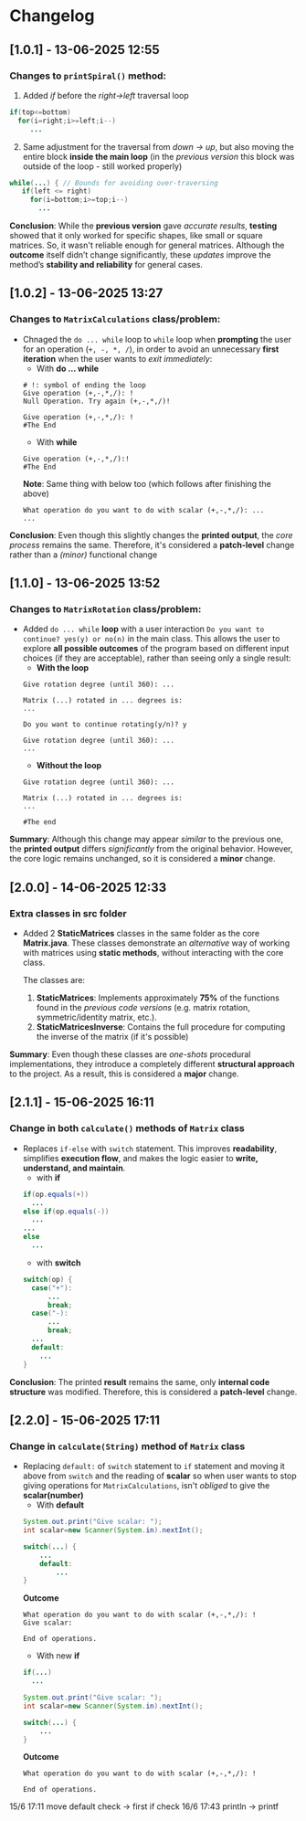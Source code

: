 # Changelog
## [1.0.1] - 13-06-2025 12:55
### Changes to `printSpiral()` method:
1. Added *if* before the *right->left* traversal loop 
```java
if(top<=bottom) 
  for(i=right;i>=left;i--) 
     ...
```
2. Same adjustment for the traversal from *down -> up*, but also moving the entire block **inside the main loop** (in the *previous version* this block was outside of the loop - still worked properly)
```java
while(...) { // Bounds for avoiding over-traversing           
   if(left <= right)
     for(i=bottom;i>=top;i--) 
       ...
```
**Conclusion**: While the **previous version** gave *accurate results*, **testing** showed that it only worked for specific shapes, like small or square matrices. So, it wasn't reliable enough for general matrices. Although the **outcome** itself didn’t change significantly, these *updates* improve the method’s **stability and reliability** for general cases.
  
## [1.0.2] - 13-06-2025 13:27
### Changes to `MatrixCalculations` class/problem:
- Chnaged the `do ... while` loop to `while` loop when **prompting** the user for an operation (`+, -, *, /`), in order to avoid an unnecessary **first iteration** when the user wants to *exit immediately*:
  - With **do ... while**
  ```
  # !: symbol of ending the loop
  Give operation (+,-,*,/): !
  Null Operation. Try again (+,-,*,/)!

  Give operation (+,-,*,/): !
  #The End 
  ```
  - With **while**
  ```
  Give operation (+,-,*,/):!
  #The End
  ```
  **Note**: Same thing with below too (which follows after finishing the above)
  ```
  What operation do you want to do with scalar (+,-,*,/): ...
  ...
  ```
**Conclusion**: Even though this slightly changes the **printed output**, the *core process* remains the same. Therefore, it's considered a **patch-level** change rather than a *(minor)* functional change

## [1.1.0] - 13-06-2025 13:52
### Changes to `MatrixRotation` class/problem:
- Added `do ... while` **loop** with a user interaction `Do you want to continue? yes(y) or no(n)` in the main class. This allows the user to explore **all possible outcomes** of the program based on different input choices (if they are acceptable), rather than seeing only a single result:
  - **With the loop**
  ``` 
  Give rotation degree (until 360): ...
  
  Matrix (...) rotated in ... degrees is: 
  ...
  
  Do you want to continue rotating(y/n)? y
  
  Give rotation degree (until 360): ...
  ...
  ```
  - **Without the loop**
  ```
  Give rotation degree (until 360): ...

  Matrix (...) rotated in ... degrees is: 
  ...

  #The end
  ```   
**Summary**: Although this change may appear *similar* to the previous one, the **printed output** differs *significantly* from the original behavior. However, the core logic remains unchanged, so it is considered a **minor** change.  

## [2.0.0] - 14-06-2025 12:33
### Extra classes in src folder
- Added 2 **StaticMatrices** classes in the same folder as the core **Matrix.java**. These classes demonstrate an *alternative* way of working with matrices using **static methods**, without interacting with the core class.

  The classes are:
  1. **StaticMatrices**: Implements approximately **75%** of the functions found in the *previous code versions* (e.g. matrix rotation, symmetric/identity matrix, etc.).
  2. **StaticMatricesInverse**: Contains the full procedure for computing the inverse of the matrix (if it's possible)

**Summary**: Even though these classes are *one-shots* procedural implementations, they introduce a completely different **structural approach** to the project. As a result, this is considered a **major** change.

## [2.1.1] - 15-06-2025 16:11
### Change in both `calculate()` methods of `Matrix` class
- Replaces `if-else` with `switch` statement. This improves **readability**, simplifies **execution flow**, and makes the logic easier to **write, understand, and maintain**.
  - with **if**
  ```java
  if(op.equals(+))
    ...
  else if(op.equals(-))
    ...
  ...
  else
    ...
  ```
  - with **switch**
  ```java
  switch(op) {
    case("+"):
        ...
        break;
    case("-):
        ...
        break;
    ...
    default:
      ... 
  }
  ```
**Conclusion**: The printed **result** remains the same, only  **internal code structure** was modified. Therefore, this is considered a **patch-level** change.

## [2.2.0] - 15-06-2025 17:11
### Change in `calculate(String)` method of `Matrix` class
- Replacing `default:` of `switch` statement to `if` statement and moving it above from `switch` and the reading of **scalar** so when user wants to stop giving operations for `MatrixCalculations`, isn't *obliged* to give the **scalar(number)**
  - With **default**
  ```java
  System.out.print("Give scalar: ");
  int scalar=new Scanner(System.in).nextInt();

  switch(...) {
      ...
      default:
          ...
  }
  ```
  **Outcome**
  ```
  What operation do you want to do with scalar (+,-,*,/): !
  Give scalar:

  End of operations.
  ```
  - With new **if**
  ```java
  if(...)
    ...
  
  System.out.print("Give scalar: ");
  int scalar=new Scanner(System.in).nextInt();

  switch(...) {
      ...
  }
  ```
  **Outcome**
  ```
  What operation do you want to do with scalar (+,-,*,/): !

  End of operations.
  ```
  
15/6 17:11 move default check -> first if check
16/6 17:43 println -> printf
